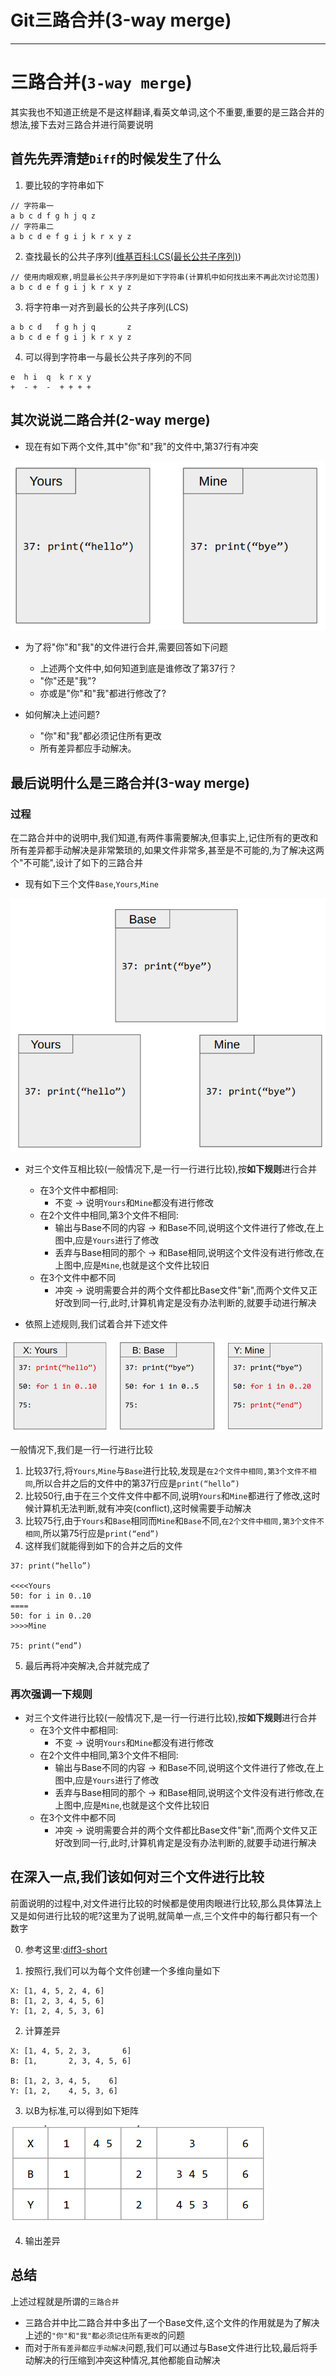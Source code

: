 # Git三路合并(3-way merge)

---

# 三路合并(`3-way merge`)

其实我也不知道正统是不是这样翻译,看英文单词,这个不重要,重要的是三路合并的想法,接下去对三路合并进行简要说明

## 首先先弄清楚`Diff`的时候发生了什么

1.  要比较的字符串如下

```
// 字符串一
a b c d f g h j q z
// 字符串二
a b c d e f g i j k r x y z
```

2.  查找最长的公共子序列([维基百科:LCS(最长公共子序列)](https://zh.wikipedia.org/wiki/%E6%9C%80%E9%95%BF%E5%85%AC%E5%85%B1%E5%AD%90%E5%BA%8F%E5%88%97))

```
// 使用肉眼观察,明显最长公共子序列是如下字符串(计算机中如何找出来不再此次讨论范围)
a b c d e f g i j k r x y z
```

3.  将字符串一对齐到最长的公共子序列(LCS)

```
a b c d   f g h j q       z
a b c d e f g i j k r x y z
```

4.  可以得到字符串一与最长公共子序列的不同

```
e  h i  q  k r x y
+  - +  -  + + + +
```

## 其次说说二路合并(2-way merge)

+   现在有如下两个文件,其中"你"和"我"的文件中,第37行有冲突

![](../images/2020/03/20200301004.png)


+   为了将"你"和"我"的文件进行合并,需要回答如下问题
    -   上述两个文件中,如何知道到底是谁修改了第37行？
    -   "你"还是"我"?
    -   亦或是"你"和"我"都进行修改了?

+   如何解决上述问题?
    -   "你"和"我"都必须记住所有更改
    -   所有差异都应手动解决。

## 最后说明什么是三路合并(3-way merge)

### 过程

在二路合并中的说明中,我们知道,有两件事需要解决,但事实上,记住所有的更改和所有差异都手动解决是非常繁琐的,如果文件非常多,甚至是不可能的,为了解决这两个"不可能",设计了如下的三路合并

+   现有如下三个文件`Base`,`Yours`,`Mine`

![](../images/2020/03/20200301005.png)


+   对三个文件互相比较(一般情况下,是一行一行进行比较),按**如下规则**进行合并
    -   在3个文件中都相同:
        *   不变  ->  说明`Yours`和`Mine`都没有进行修改
    -   在2个文件中相同,第3个文件不相同:
        *   输出与Base不同的内容  ->  和Base不同,说明这个文件进行了修改,在上图中,应是`Yours`进行了修改
        *   丢弃与Base相同的那个  ->  和Base相同,说明这个文件没有进行修改,在上图中,应是`Mine`,也就是这个文件比较旧
    -   在3个文件中都不同
        *   冲突  -> 说明需要合并的两个文件都比Base文件"新",而两个文件又正好改到同一行,此时,计算机肯定是没有办法判断的,就要手动进行解决

+   依照上述规则,我们试着合并下述文件

![](../images/2020/03/20200301006.png)

一般情况下,我们是一行一行进行比较
1.  比较37行,将`Yours`,`Mine`与`Base`进行比较,发现是`在2个文件中相同,第3个文件不相同`,所以合并之后的文件中的第37行应是`print(“hello”)`
2.  比较50行,由于在三个文件文件中都不同,说明`Yours`和`Mine`都进行了修改,这时候计算机无法判断,就有冲突(conflict),这时候需要手动解决
3.  比较75行,由于`Yours`和`Base`相同而`Mine`和`Base`不同,`在2个文件中相同,第3个文件不相同`,所以第75行应是`print(“end”)`
4.  这样我们就能得到如下的合并之后的文件

```
37: print(“hello”)

<<<<Yours
50: for i in 0..10
====
50: for i in 0..20
>>>>Mine

75: print(“end”)
```

5.  最后再将冲突解决,合并就完成了

### 再次强调一下规则
+   对三个文件进行比较(一般情况下,是一行一行进行比较),按**如下规则**进行合并
    -   在3个文件中都相同:
        *   不变  ->  说明`Yours`和`Mine`都没有进行修改
    -   在2个文件中相同,第3个文件不相同:
        *   输出与Base不同的内容  ->  和Base不同,说明这个文件进行了修改,在上图中,应是`Yours`进行了修改
        *   丢弃与Base相同的那个  ->  和Base相同,说明这个文件没有进行修改,在上图中,应是`Mine`,也就是这个文件比较旧
    -   在3个文件中都不同
        *   冲突  -> 说明需要合并的两个文件都比Base文件"新",而两个文件又正好改到同一行,此时,计算机肯定是没有办法判断的,就要手动进行解决


## 在深入一点,我们该如何对三个文件进行比较

前面说明的过程中,对文件进行比较的时候都是使用肉眼进行比较,那么具体算法上又是如何进行比较的呢?这里为了说明,就简单一点,三个文件中的每行都只有一个数字

0.  参考这里:[diff3-short](https://www.cis.upenn.edu/~bcpierce/papers/diff3-short.pdf)

1.  按照行,我们可以为每个文件创建一个多维向量如下

```
X: [1, 4, 5, 2, 4, 6]
B: [1, 2, 3, 4, 5, 6]
Y: [1, 2, 4, 5, 3, 6]
```

2.  计算差异

```
X: [1, 4, 5, 2, 3,       6]
B: [1,       2, 3, 4, 5, 6]

B: [1, 2, 3, 4, 5,    6]
Y: [1, 2,    4, 5, 3, 6]
```

3.  以B为标准,可以得到如下矩阵

![](../images/2020/03/20200301007.png)


4.  输出差异

## 总结

上述过程就是所谓的`三路合并`

+   三路合并中比二路合并中多出了一个Base文件,这个文件的作用就是为了解决上述的`"你"和"我"都必须记住所有更改`的问题
+   而对于`所有差异都应手动解决`问题,我们可以通过与Base文件进行比较,最后将手动解决的行压缩到冲突这种情况,其他都能自动解决
